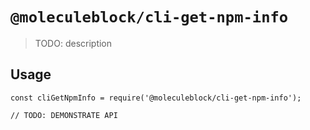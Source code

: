# `@moleculeblock/cli-get-npm-info`

> TODO: description

## Usage

```
const cliGetNpmInfo = require('@moleculeblock/cli-get-npm-info');

// TODO: DEMONSTRATE API
```

